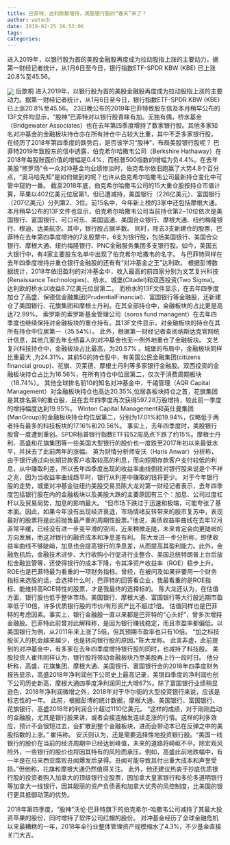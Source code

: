 ```yaml
---
title: 巴菲特、达利欧都增持，美股银行股的“春天”来了？
author: wetech
date: 2019-02-25 16:53:06
tags: 
categories: 
---
```

进入2019年，以银行股为首的美股金融股再度成为拉动股指上涨的主要动力。据第一财经记者统计，从1月6日至今日，银行指数ETF-SPDR KBW (KBE) 已上涨20.8%至45.56。
<!-- more -->
<img align="center" border="0" src="https://imgcdn.yicai.com/uppics/images/2019/02/5399cf90ab6d6bbbefd901608be28775.jpg" />
后歆桐
进入2019年，以银行股为首的美股金融股再度成为拉动股指上涨的主要动力。据第一财经记者统计，从1月6日至今日，银行指数ETF-SPDR KBW (KBE) 已上涨20.8%至45.56。
23日晚公布的2019年巴菲特致股东信及本月稍早公布的13F文件均显示，“股神”巴菲特对以银行股青睐有加。无独有偶，桥水基金（Bridgewater Associates）也在去年第四季度增持了数家银行股。其他多家知名对冲基金的金融板块持仓亦在所有持仓中占较大比重，其中不乏多家银行股。
在经历了2018年第四季度的跌势后，是否该学习“股神”，布局美股银行股呢？
巴菲特2019年致股东的信中透露，伯克希尔哈撒韦公司（Berkshire Hathaway）在2018年每股账面价值的增幅是0.4%，而标普500指数的增幅为负4.4%。在去年美股“修罗场”令一众对冲基金均业绩惨淡时，伯克希尔依旧跑赢了大势4.8个百分点，“奥马哈先知”是如何做到的呢？也许从伯克希尔哈撒韦公司最新持仓变化中可管中窥豹一番。
截至2018年底，伯克希尔哈撒韦公司的15大重仓股按持仓市值计算，苹果以402亿美元位居第1，但已遭减持，美国银行（226亿美元）、富国银行（207亿美元）分列第2、3位。前15名中，今年新上榜的3家中还包括摩根大通。
本月稍早公布的13F文件也显示，伯克希尔哈撒韦公司当前持仓第2~10位依次是美国银行、富国银行、可口可乐、美国运通、美国合众银行、摩根大通、纽约梅隆银行、穆迪、达美航空。其中，银行股占据半数。
同时，除去3支新建仓的股票，巴菲特在去年第四季度增持的7支股票中，6支为银行股，包括美国银行、美国合众银行、摩根大通、纽约梅隆银行、PNC金融服务集团多支银行股。如今，美国五大银行中，有4家主要股东名单中出现了伯克希尔哈撒韦的名字。
与巴菲特同样在去年四季度增持并重仓银行金融股的还有有“对冲基金之王”达利欧。
根据彭博数据统计，2018年依旧盈利的对冲基金中，收入最高的前四家分别为文艺复兴科技(Renaissance Technologies)、桥水、城堡(Citadel)和双西投资(Two Sigma)。达利欧的桥水以收益8.7亿美元位居第二。
而桥水的13F文件显示，在去年四季度加仓了高盛、保德信金融集团(PrudentialFinancial)、富国银行等金融股，还新建仓了美国银行、花旗集团和摩根士丹利。在其全部持仓中，金融板块的占比更是高达72.99%。
索罗斯的索罗斯基金管理公司（soros fund managent）在去年四季度也继续保持对金融板块的重仓持有。其13F文件显示，对金融板块的持仓在其所有持仓中位居第一（35.54%）。
此外，根据第一财经记者查阅纳斯达克官网统计信息，其他几家去年业绩喜人的对冲基金也无一例外地重仓了金融板块。
文艺复兴科技持仓中，金融板块占比最高，为20.57% 。城堡的布局中，金融板块同样比重最大 ,为24.31%，其前50的持仓股中，有美国公民金融集团(citizens financial group)、花旗、贝莱德、摩根士丹利等多家银行金融股。双西投资的金融板块持仓占比为16.56%，在所有持仓中位居第二，仅次于消费周期板块（18.74%）。
其他全球排名前10的知名对冲基金中，千禧管理（AQR Capital Management）对金融板块持仓也高达20.35%,位居各板块持仓之首，花旗集团是其排名第9的重仓股，且在去年四季度再次获得597.28万股增持，较此前一季度的增持幅度达到19.95%。
Winton Capital Management和英仕曼集团(ManGroup)的金融板块持仓均位居第二，分别为17.01%和19.94%，仅略低于两者持有最多的科技板块的17.16%和20.56%。
事实上，去年四季度时，美股银行股曾一度遭到重创。SPDR标普银行指数ETF较52周高点下跌了约15%。摩根士丹利、高盛和花旗集团等一些美国大型银行的股价也一度跌至2017年初以来最低水平，并抹去了此前两年的涨幅。
英为财情分析师安沃（Haris Anwar）分析称，由于银行通过向长期贷款客户收取较高的利息，而向短期存款客户支付较低的利息，从中赚取利差，所以去年四季度出现的收益率曲线倒挂对银行股来说是个不祥之兆，因为当收益率曲线趋平时，银行从利差中赚取的钱将更少。
对于今年银行股的走势，城堡对冲基金驻纽约美股交易员陈大龙对第一财经记者表示，去年四季度包括银行股在内的金融板块以及美股大跌的主要原因有三个：加息、公司过度杠杆以及贸易局势，加息的影响最大。
“但市场下跌过于迅速和极端，可能夸张了基本面。因此，如果今年没有出现经济衰退，市场情绪反转带来的股市复苏中，表现最好的股票将是此前抛售最严重的周期性股票。”他说，美债收益率曲线在去年12月非常平缓，已经没有进一步变平滑的空间，近来稍微走陡，未来肯定会向更陡峭的方向发展，而这对银行的融资成本和净息差有利。
陈大龙进一步分析称，即使收益率曲线不够陡峭，加息也会提高银行的净息差，从而提高其盈利能力。此外，金融危机后，金融技术进步、大行收购小行促进行业整合、美国总统特朗普上台后放松金融监管等，还使得银行的成本下降，令其净资产收益率（ROE）稳步上升。
ROE也是巴菲特最为看重的一项财务指标。曾经，在被问及如果非要用一个财务指标来选股的话，会选择什么时，巴菲特的回答看企业，我最看重的是ROE指标，能维持高ROE特性的股票，才是我最终的选择标的。
陈大龙还认为，在估值方面，银行股也低于整体市场。美国银行、摩根大通、富国银行等大行股远期市盈率低于10倍，许多优质银行股的市价/有形资产比不超过1倍。
估值同样也是巴菲特的考虑因素。事实上，银行金融股一直以来都是巴菲特的“心头好”，曾多次增持金融股。巴菲特此前曾对此解释称，是因为银行赚钱稳定，而且市盈率都偏低。以美国银行为例，从2011年来上涨了5倍，但其预期市盈率也只有10倍。
“加之科技股买入的机会越来越少，也是转向银行股的原因。”陈大龙称。
此言非虚，此前提到的对冲基金中，有多家在去年四季度增持银行股的同时，也减持了科技股。
美股投资人崔伟同样认为，银行股将带动金融板块乃至美股再上行一段时日。
他分析称，高盛、花旗集团、摩根大通、美国银行、富国银行会的2018年四季度财务报告显示，高盛2018年净利润创下公司史上最高记录，美银四季度的净利润也创下公司历史新高，摩根大通四季度净利润同比大增67%。除了富国银行业绩稍显逊色，2018年净利润微增之外，2018年对于华尔街的大型投资银行来说，应该是标志性的一年。
此前，根据彭博的统计数据，摩根大通、美国银行、富国银行、花旗银行、高盛2018年的利润合计超过1110亿美元。
“这样的成绩，对于刚刚启动的金融股，尤其是银行股来讲，或者会接连触发连续走涨的行情。这样的利多效应，预计不会很短过去，会扩散到整个金融板块，进而会带动本已在反弹之中的美股指数的上涨。” 崔伟称。
安沃则认为，还是需要选择性地投资银行股。“美国一线银行的股价在当前的经济周期中已经达到峰值，未来的道路将崎岖不平。除宏观风险外，一些银行的股价也将因其特有的风险而承压。例如，高盛此前地跌幅中，有一半是在马来西亚腐败丑闻爆发后录得。丑闻可能导致其付出重大成本和声誉受损。”但他称，花旗和摩根大通仍然值得关注。
此外，他还建议热衷于抄底优质银行股的投资者购入加拿大的顶级银行业股票，因加拿大皇家银行和多伦多道明银行等加拿大一线银行，因其靓丽的资产负债表和加拿大优秀的风控制度，比美国的银行更具抵御动荡的优势。
 
 
2018年第四季度，“股神”沃伦·巴菲特旗下的伯克希尔-哈撒韦公司减持了其最大投资苹果的股份，同时增持了软件公司红帽的股份。
对冲基金经历了全球金融危机以来最糟糕的一年，2018年全行业整体管理资产规模缩水了4.3%，不少基金直接关门大吉。
